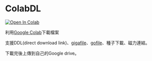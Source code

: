 # ColabDL
[![Open In Colab](https://colab.research.google.com/assets/colab-badge.svg)](https://colab.research.google.com/github/chikenscrach/ColabDL/blob/main/ColabDL.ipynb)

利用[Google Colab](https://colab.research.google.com/)下載檔案

支援DDL(direct download link)、[gigafile](https://gigafile.nu/)、[gofile](https://gofile.io/)、種子下載、磁力連結。

下載完後上傳到自己的Google drive。
